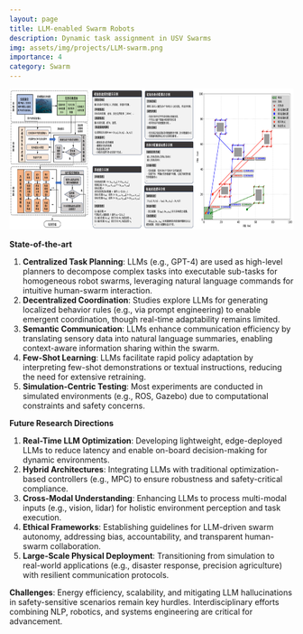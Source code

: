 ```yaml
---
layout: page
title: LLM-enabled Swarm Robots
description: Dynamic task assignment in USV Swarms
img: assets/img/projects/LLM-swarm.png
importance: 4
category: Swarm
---
```


<img src="/assets/img/projects/LLM-swarm.png " height="250" />

**State-of-the-art**

1. **Centralized Task Planning**: LLMs (e.g., GPT-4) are used as high-level planners to decompose complex tasks into executable sub-tasks for homogeneous robot swarms, leveraging natural language commands for intuitive human-swarm interaction.  
2. **Decentralized Coordination**: Studies explore LLMs for generating localized behavior rules (e.g., via prompt engineering) to enable emergent coordination, though real-time adaptability remains limited.  
3. **Semantic Communication**: LLMs enhance communication efficiency by translating sensory data into natural language summaries, enabling context-aware information sharing within the swarm.  
4. **Few-Shot Learning**: LLMs facilitate rapid policy adaptation by interpreting few-shot demonstrations or textual instructions, reducing the need for extensive retraining.  
5. **Simulation-Centric Testing**: Most experiments are conducted in simulated environments (e.g., ROS, Gazebo) due to computational constraints and safety concerns.  

**Future Research Directions**  
1. **Real-Time LLM Optimization**: Developing lightweight, edge-deployed LLMs to reduce latency and enable on-board decision-making for dynamic environments.  
2. **Hybrid Architectures**: Integrating LLMs with traditional optimization-based controllers (e.g., MPC) to ensure robustness and safety-critical compliance.  
3. **Cross-Modal Understanding**: Enhancing LLMs to process multi-modal inputs (e.g., vision, lidar) for holistic environment perception and task execution.  
4. **Ethical Frameworks**: Establishing guidelines for LLM-driven swarm autonomy, addressing bias, accountability, and transparent human-swarm collaboration.  
5. **Large-Scale Physical Deployment**: Transitioning from simulation to real-world applications (e.g., disaster response, precision agriculture) with resilient communication protocols.  

**Challenges**: Energy efficiency, scalability, and mitigating LLM hallucinations in safety-sensitive scenarios remain key hurdles. Interdisciplinary efforts combining NLP, robotics, and systems engineering are critical for advancement.

